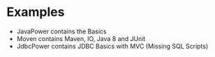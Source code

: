# Examples

- JavaPower contains the Basics
- Moven contains Maven, IO, Java 8 and JUnit
- JdbcPower contains JDBC Basics with MVC (Missing SQL Scripts)